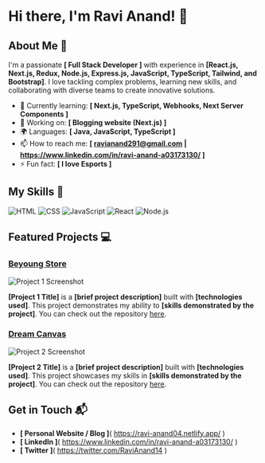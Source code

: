 # Hi there, I'm Ravi Anand! 👋

## About Me 🚀

I'm a passionate **[  Full Stack Developer  ]** with experience in **[React.js, Next.js, Redux, Node.js, Express.js, JavaScript, TypeScript, Tailwind, and Bootstrap]**. I love tackling complex problems, learning new skills, and collaborating with diverse teams to create innovative solutions.

- 🌱 Currently learning: **[ Next.js, TypeScript, Webhooks, Next Server Components ]**
- 🔭 Working on: **[ Blogging website (Next.js) ]**
- 🌍 Languages: **[ Java, JavaScript, TypeScript ]**
- 📫 How to reach me: **[ ravianand291@gmail.com | https://www.linkedin.com/in/ravi-anand-a03173130/ ]**
- ⚡ Fun fact: **[ I love Esports ]**

## My Skills 🧠

![HTML](https://img.shields.io/badge/-HTML-E34F26?style=flat-square&logo=html5&logoColor=white)
![CSS](https://img.shields.io/badge/-CSS-1572B6?style=flat-square&logo=css3&logoColor=white)
![JavaScript](https://img.shields.io/badge/-JavaScript-F7DF1E?style=flat-square&logo=javascript&logoColor=black)
![React](https://img.shields.io/badge/-React-61DAFB?style=flat-square&logo=react&logoColor=black)
![Node.js](https://img.shields.io/badge/-Node.js-339933?style=flat-square&logo=node.js&logoColor=white)


## Featured Projects 💻

### [Beyoung Store](https://beyoung-store-clone.netlify.app/)

![Project 1 Screenshot](project_1_screenshot_url)

**[Project 1 Title]** is a **[brief project description]** built with **[technologies used]**. This project demonstrates my ability to **[skills demonstrated by the project]**. You can check out the repository [here](project_1_repository_link).

### [Dream Canvas](https://dream-canvas-psi.vercel.app/)

![Project 2 Screenshot](project_2_screenshot_url)

**[Project 2 Title]** is a **[brief project description]** built with **[technologies used]**. This project showcases my skills in **[skills demonstrated by the project]**. You can check out the repository [here](project_2_repository_link).

## Get in Touch 📬

- **[ Personal Website / Blog ]**( https://ravi-anand04.netlify.app/ )
- **[ LinkedIn ]**( https://www.linkedin.com/in/ravi-anand-a03173130/ )
- **[ Twitter ]**( https://twitter.com/RaviAnand14 )


